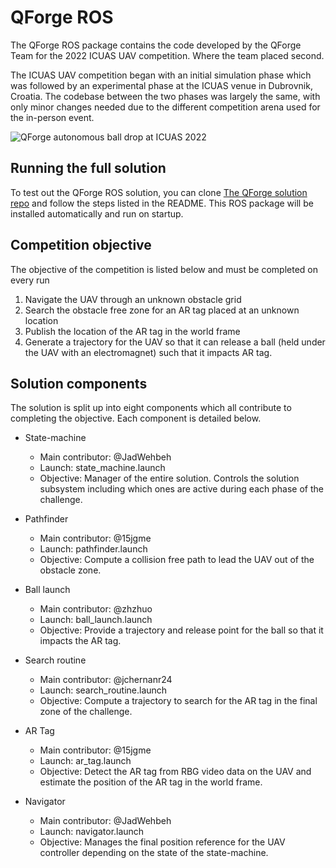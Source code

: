 # QForge ROS

The QForge ROS package contains the code developed by the QForge Team for the 2022 ICUAS UAV competition. Where the team placed second.

The ICUAS UAV competition began with an initial simulation phase which was followed by an experimental phase at the ICUAS venue in Dubrovnik, Croatia. The codebase between the two phases was largely the same, with only minor changes needed due to the different competition arena used for the in-person event.

![QForge autonomous ball drop at ICUAS 2022](/resources/images/icuasuav.gif)

## Running the full solution
To test out the QForge ROS solution, you can clone [The QForge solution repo](https://github.com/Q-FORGE/QFORGE_icuas22) and follow the steps listed in the README. This ROS package will be installed automatically and run on startup.

## Competition objective
The objective of the competition is listed below and must be completed on every run
1. Navigate the UAV through an unknown obstacle grid
2. Search the obstacle free zone for an AR tag placed at an unknown location
3. Publish the location of the AR tag in the world frame
4. Generate a trajectory for the UAV so that it can release a ball (held under the UAV with an electromagnet) such that it impacts AR tag.


## Solution components
The solution is split up into eight components which all contribute to completing the objective. Each component is detailed below.
- State-machine
    - Main contributor: @JadWehbeh
    - Launch: state_machine.launch
    - Objective: Manager of the entire solution. Controls the solution subsystem including which ones are active during each phase of the challenge.

- Pathfinder
    - Main contributor: @15jgme
    - Launch: pathfinder.launch
    - Objective: Compute a collision free path to lead the UAV out of the obstacle zone.

- Ball launch
    - Main contributor: @zhzhuo
    - Launch: ball_launch.launch
    - Objective: Provide a trajectory and release point for the ball so that it impacts the AR tag.

- Search routine
    - Main contributor: @jchernanr24
    - Launch: search_routine.launch
    - Objective: Compute a trajectory to search for the AR tag in the final zone of the challenge.

- AR Tag
    - Main contributor: @15jgme
    - Launch: ar_tag.launch
    - Objective: Detect the AR tag from RBG video data on the UAV and estimate the position of the AR tag in the world frame.

- Navigator
    - Main contributor: @JadWehbeh
    - Launch: navigator.launch
    - Objective: Manages the final position reference for the UAV controller depending on the state of the state-machine.

